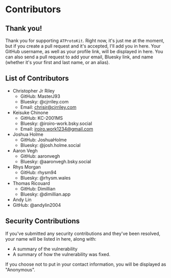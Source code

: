 # Contributors
## Thank you!
Thank you for supporting `ATProtoKit`. Right now, it's just me at the moment, but if you create a pull request and it's accepted, I'll add you in here. Your GitHub username, as well as your profile link, will be displayed in here. You can also send a pull request to add your email, Bluesky link, and name (whether it's your first and last name, or an alias).

## List of Contributors
- Christopher Jr Riley
  - GitHub: MasterJ93
  - Bluesky: @cjrriley.com
  - Email: chrisjr@cjrriley.com
- Keisuke Chinone
  - GitHub: KC-2001MS
  - Bluesky: @iroiro-work.bsky.social
  - Email: iroiro.work1234@gmail.com
- Joshua Holme
  - GitHub: JoshuaHolme
  - Bluesky: @josh.holme.social
- Aaron Vegh
  - GitHub: aaronvegh
  - Bluesky: @aaronvegh.bsky.social
- Rhys Morgan
  - GitHub: rhysm94
  - Bluesky: @rhysm.wales
- Thomas Ricouard
  - GitHub: Dimillian
  - Bluesky: @dimillian.app
- Andy Lin
 - GitHub: @andylin2004

## Security Contributions
If you've submitted any security contributions and they've been resolved, your name will be listed in here, along with:
- A summary of the vulnerability
- A summary of how the vulnerability was fixed.

If you choose not to put in your contact information, you will be displayed as "Anonymous".
